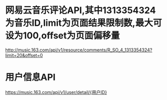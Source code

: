 # 网易云音乐评论API,其中1313354324为音乐ID,limit为页面结果限制数,最大可设为100,offset为页面偏移量
http://music.163.com/api/v1/resource/comments/R_SO_4_1313354324?limit=20&offset=0

# 用户信息API
https://music.163.com/api/v1/user/detail/{用户ID}